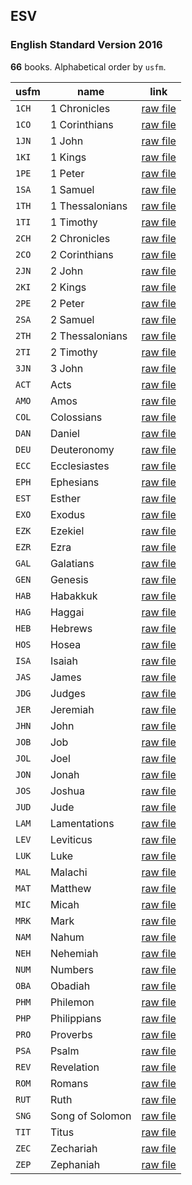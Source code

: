 ## ESV

### English Standard Version 2016

**66** books. Alphabetical order by `usfm`.

| usfm  | name            | link                                                                              |
| ----- | --------------- | --------------------------------------------------------------------------------- |
| `1CH` | 1 Chronicles    | [raw file](https://mrk214.github.io/bible-data-en-eng/data/en___eng/ESV/1CH.json) |
| `1CO` | 1 Corinthians   | [raw file](https://mrk214.github.io/bible-data-en-eng/data/en___eng/ESV/1CO.json) |
| `1JN` | 1 John          | [raw file](https://mrk214.github.io/bible-data-en-eng/data/en___eng/ESV/1JN.json) |
| `1KI` | 1 Kings         | [raw file](https://mrk214.github.io/bible-data-en-eng/data/en___eng/ESV/1KI.json) |
| `1PE` | 1 Peter         | [raw file](https://mrk214.github.io/bible-data-en-eng/data/en___eng/ESV/1PE.json) |
| `1SA` | 1 Samuel        | [raw file](https://mrk214.github.io/bible-data-en-eng/data/en___eng/ESV/1SA.json) |
| `1TH` | 1 Thessalonians | [raw file](https://mrk214.github.io/bible-data-en-eng/data/en___eng/ESV/1TH.json) |
| `1TI` | 1 Timothy       | [raw file](https://mrk214.github.io/bible-data-en-eng/data/en___eng/ESV/1TI.json) |
| `2CH` | 2 Chronicles    | [raw file](https://mrk214.github.io/bible-data-en-eng/data/en___eng/ESV/2CH.json) |
| `2CO` | 2 Corinthians   | [raw file](https://mrk214.github.io/bible-data-en-eng/data/en___eng/ESV/2CO.json) |
| `2JN` | 2 John          | [raw file](https://mrk214.github.io/bible-data-en-eng/data/en___eng/ESV/2JN.json) |
| `2KI` | 2 Kings         | [raw file](https://mrk214.github.io/bible-data-en-eng/data/en___eng/ESV/2KI.json) |
| `2PE` | 2 Peter         | [raw file](https://mrk214.github.io/bible-data-en-eng/data/en___eng/ESV/2PE.json) |
| `2SA` | 2 Samuel        | [raw file](https://mrk214.github.io/bible-data-en-eng/data/en___eng/ESV/2SA.json) |
| `2TH` | 2 Thessalonians | [raw file](https://mrk214.github.io/bible-data-en-eng/data/en___eng/ESV/2TH.json) |
| `2TI` | 2 Timothy       | [raw file](https://mrk214.github.io/bible-data-en-eng/data/en___eng/ESV/2TI.json) |
| `3JN` | 3 John          | [raw file](https://mrk214.github.io/bible-data-en-eng/data/en___eng/ESV/3JN.json) |
| `ACT` | Acts            | [raw file](https://mrk214.github.io/bible-data-en-eng/data/en___eng/ESV/ACT.json) |
| `AMO` | Amos            | [raw file](https://mrk214.github.io/bible-data-en-eng/data/en___eng/ESV/AMO.json) |
| `COL` | Colossians      | [raw file](https://mrk214.github.io/bible-data-en-eng/data/en___eng/ESV/COL.json) |
| `DAN` | Daniel          | [raw file](https://mrk214.github.io/bible-data-en-eng/data/en___eng/ESV/DAN.json) |
| `DEU` | Deuteronomy     | [raw file](https://mrk214.github.io/bible-data-en-eng/data/en___eng/ESV/DEU.json) |
| `ECC` | Ecclesiastes    | [raw file](https://mrk214.github.io/bible-data-en-eng/data/en___eng/ESV/ECC.json) |
| `EPH` | Ephesians       | [raw file](https://mrk214.github.io/bible-data-en-eng/data/en___eng/ESV/EPH.json) |
| `EST` | Esther          | [raw file](https://mrk214.github.io/bible-data-en-eng/data/en___eng/ESV/EST.json) |
| `EXO` | Exodus          | [raw file](https://mrk214.github.io/bible-data-en-eng/data/en___eng/ESV/EXO.json) |
| `EZK` | Ezekiel         | [raw file](https://mrk214.github.io/bible-data-en-eng/data/en___eng/ESV/EZK.json) |
| `EZR` | Ezra            | [raw file](https://mrk214.github.io/bible-data-en-eng/data/en___eng/ESV/EZR.json) |
| `GAL` | Galatians       | [raw file](https://mrk214.github.io/bible-data-en-eng/data/en___eng/ESV/GAL.json) |
| `GEN` | Genesis         | [raw file](https://mrk214.github.io/bible-data-en-eng/data/en___eng/ESV/GEN.json) |
| `HAB` | Habakkuk        | [raw file](https://mrk214.github.io/bible-data-en-eng/data/en___eng/ESV/HAB.json) |
| `HAG` | Haggai          | [raw file](https://mrk214.github.io/bible-data-en-eng/data/en___eng/ESV/HAG.json) |
| `HEB` | Hebrews         | [raw file](https://mrk214.github.io/bible-data-en-eng/data/en___eng/ESV/HEB.json) |
| `HOS` | Hosea           | [raw file](https://mrk214.github.io/bible-data-en-eng/data/en___eng/ESV/HOS.json) |
| `ISA` | Isaiah          | [raw file](https://mrk214.github.io/bible-data-en-eng/data/en___eng/ESV/ISA.json) |
| `JAS` | James           | [raw file](https://mrk214.github.io/bible-data-en-eng/data/en___eng/ESV/JAS.json) |
| `JDG` | Judges          | [raw file](https://mrk214.github.io/bible-data-en-eng/data/en___eng/ESV/JDG.json) |
| `JER` | Jeremiah        | [raw file](https://mrk214.github.io/bible-data-en-eng/data/en___eng/ESV/JER.json) |
| `JHN` | John            | [raw file](https://mrk214.github.io/bible-data-en-eng/data/en___eng/ESV/JHN.json) |
| `JOB` | Job             | [raw file](https://mrk214.github.io/bible-data-en-eng/data/en___eng/ESV/JOB.json) |
| `JOL` | Joel            | [raw file](https://mrk214.github.io/bible-data-en-eng/data/en___eng/ESV/JOL.json) |
| `JON` | Jonah           | [raw file](https://mrk214.github.io/bible-data-en-eng/data/en___eng/ESV/JON.json) |
| `JOS` | Joshua          | [raw file](https://mrk214.github.io/bible-data-en-eng/data/en___eng/ESV/JOS.json) |
| `JUD` | Jude            | [raw file](https://mrk214.github.io/bible-data-en-eng/data/en___eng/ESV/JUD.json) |
| `LAM` | Lamentations    | [raw file](https://mrk214.github.io/bible-data-en-eng/data/en___eng/ESV/LAM.json) |
| `LEV` | Leviticus       | [raw file](https://mrk214.github.io/bible-data-en-eng/data/en___eng/ESV/LEV.json) |
| `LUK` | Luke            | [raw file](https://mrk214.github.io/bible-data-en-eng/data/en___eng/ESV/LUK.json) |
| `MAL` | Malachi         | [raw file](https://mrk214.github.io/bible-data-en-eng/data/en___eng/ESV/MAL.json) |
| `MAT` | Matthew         | [raw file](https://mrk214.github.io/bible-data-en-eng/data/en___eng/ESV/MAT.json) |
| `MIC` | Micah           | [raw file](https://mrk214.github.io/bible-data-en-eng/data/en___eng/ESV/MIC.json) |
| `MRK` | Mark            | [raw file](https://mrk214.github.io/bible-data-en-eng/data/en___eng/ESV/MRK.json) |
| `NAM` | Nahum           | [raw file](https://mrk214.github.io/bible-data-en-eng/data/en___eng/ESV/NAM.json) |
| `NEH` | Nehemiah        | [raw file](https://mrk214.github.io/bible-data-en-eng/data/en___eng/ESV/NEH.json) |
| `NUM` | Numbers         | [raw file](https://mrk214.github.io/bible-data-en-eng/data/en___eng/ESV/NUM.json) |
| `OBA` | Obadiah         | [raw file](https://mrk214.github.io/bible-data-en-eng/data/en___eng/ESV/OBA.json) |
| `PHM` | Philemon        | [raw file](https://mrk214.github.io/bible-data-en-eng/data/en___eng/ESV/PHM.json) |
| `PHP` | Philippians     | [raw file](https://mrk214.github.io/bible-data-en-eng/data/en___eng/ESV/PHP.json) |
| `PRO` | Proverbs        | [raw file](https://mrk214.github.io/bible-data-en-eng/data/en___eng/ESV/PRO.json) |
| `PSA` | Psalm           | [raw file](https://mrk214.github.io/bible-data-en-eng/data/en___eng/ESV/PSA.json) |
| `REV` | Revelation      | [raw file](https://mrk214.github.io/bible-data-en-eng/data/en___eng/ESV/REV.json) |
| `ROM` | Romans          | [raw file](https://mrk214.github.io/bible-data-en-eng/data/en___eng/ESV/ROM.json) |
| `RUT` | Ruth            | [raw file](https://mrk214.github.io/bible-data-en-eng/data/en___eng/ESV/RUT.json) |
| `SNG` | Song of Solomon | [raw file](https://mrk214.github.io/bible-data-en-eng/data/en___eng/ESV/SNG.json) |
| `TIT` | Titus           | [raw file](https://mrk214.github.io/bible-data-en-eng/data/en___eng/ESV/TIT.json) |
| `ZEC` | Zechariah       | [raw file](https://mrk214.github.io/bible-data-en-eng/data/en___eng/ESV/ZEC.json) |
| `ZEP` | Zephaniah       | [raw file](https://mrk214.github.io/bible-data-en-eng/data/en___eng/ESV/ZEP.json) |
